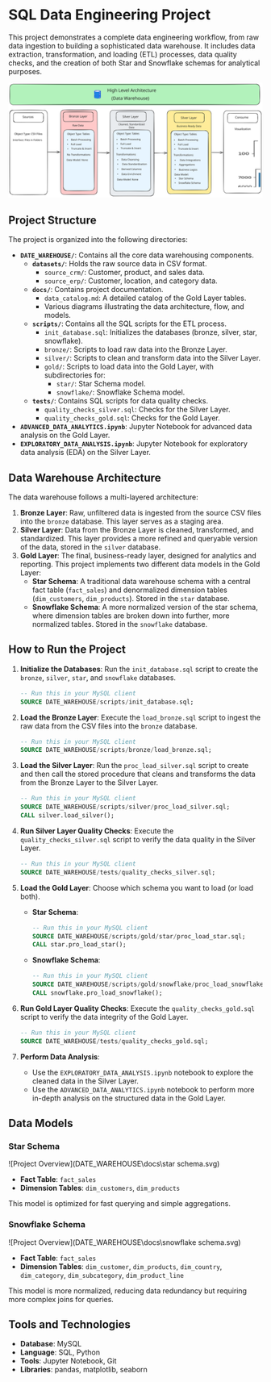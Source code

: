 # SQL Data Engineering Project

This project demonstrates a complete data engineering workflow, from raw data ingestion to building a sophisticated data warehouse. It includes data extraction, transformation, and loading (ETL) processes, data quality checks, and the creation of both Star and Snowflake schemas for analytical purposes.

![Project Overview](DATE_WAREHOUSE\docs\Architecture.svg)

## Project Structure

The project is organized into the following directories:

- **`DATE_WAREHOUSE/`**: Contains all the core data warehousing components.
    - **`datasets/`**: Holds the raw source data in CSV format.
        - `source_crm/`: Customer, product, and sales data.
        - `source_erp/`: Customer, location, and category data.
    - **`docs/`**: Contains project documentation.
        - `data_catalog.md`: A detailed catalog of the Gold Layer tables.
        - Various diagrams illustrating the data architecture, flow, and models.
    - **`scripts/`**: Contains all the SQL scripts for the ETL process.
        - `init_database.sql`: Initializes the databases (bronze, silver, star, snowflake).
        - `bronze/`: Scripts to load raw data into the Bronze Layer.
        - `silver/`: Scripts to clean and transform data into the Silver Layer.
        - `gold/`: Scripts to load data into the Gold Layer, with subdirectories for:
            - `star/`: Star Schema model.
            - `snowflake/`: Snowflake Schema model.
    - **`tests/`**: Contains SQL scripts for data quality checks.
        - `quality_checks_silver.sql`: Checks for the Silver Layer.
        - `quality_checks_gold.sql`: Checks for the Gold Layer.
- **`ADVANCED_DATA_ANALYTICS.ipynb`**: Jupyter Notebook for advanced data analysis on the Gold Layer.
- **`EXPLORATORY_DATA_ANALYSIS.ipynb`**: Jupyter Notebook for exploratory data analysis (EDA) on the Silver Layer.

## Data Warehouse Architecture

The data warehouse follows a multi-layered architecture:

1.  **Bronze Layer**: Raw, unfiltered data is ingested from the source CSV files into the `bronze` database. This layer serves as a staging area.
2.  **Silver Layer**: Data from the Bronze Layer is cleaned, transformed, and standardized. This layer provides a more refined and queryable version of the data, stored in the `silver` database.
3.  **Gold Layer**: The final, business-ready layer, designed for analytics and reporting. This project implements two different data models in the Gold Layer:
    -   **Star Schema**: A traditional data warehouse schema with a central fact table (`fact_sales`) and denormalized dimension tables (`dim_customers`, `dim_products`). Stored in the `star` database.
    -   **Snowflake Schema**: A more normalized version of the star schema, where dimension tables are broken down into further, more normalized tables. Stored in the `snowflake` database.

## How to Run the Project

1.  **Initialize the Databases**:
    Run the `init_database.sql` script to create the `bronze`, `silver`, `star`, and `snowflake` databases.

    ```sql
    -- Run this in your MySQL client
    SOURCE DATE_WAREHOUSE/scripts/init_database.sql;
    ```

2.  **Load the Bronze Layer**:
    Execute the `load_bronze.sql` script to ingest the raw data from the CSV files into the `bronze` database.

    ```sql
    -- Run this in your MySQL client
    SOURCE DATE_WAREHOUSE/scripts/bronze/load_bronze.sql;
    ```

3.  **Load the Silver Layer**:
    Run the `proc_load_silver.sql` script to create and then call the stored procedure that cleans and transforms the data from the Bronze Layer to the Silver Layer.

    ```sql
    -- Run this in your MySQL client
    SOURCE DATE_WAREHOUSE/scripts/silver/proc_load_silver.sql;
    CALL silver.load_silver();
    ```

4.  **Run Silver Layer Quality Checks**:
    Execute the `quality_checks_silver.sql` script to verify the data quality in the Silver Layer.

    ```sql
    -- Run this in your MySQL client
    SOURCE DATE_WAREHOUSE/tests/quality_checks_silver.sql;
    ```

5.  **Load the Gold Layer**:
    Choose which schema you want to load (or load both).

    -   **Star Schema**:
        ```sql
        -- Run this in your MySQL client
        SOURCE DATE_WAREHOUSE/scripts/gold/star/proc_load_star.sql;
        CALL star.pro_load_star();
        ```

    -   **Snowflake Schema**:
        ```sql
        -- Run this in your MySQL client
        SOURCE DATE_WAREHOUSE/scripts/gold/snowflake/proc_load_snowflake.sql;
        CALL snowflake.pro_load_snowflake();
        ```

6.  **Run Gold Layer Quality Checks**:
    Execute the `quality_checks_gold.sql` script to verify the data integrity of the Gold Layer.

    ```sql
    -- Run this in your MySQL client
    SOURCE DATE_WAREHOUSE/tests/quality_checks_gold.sql;
    ```

7.  **Perform Data Analysis**:
    -   Use the `EXPLORATORY_DATA_ANALYSIS.ipynb` notebook to explore the cleaned data in the Silver Layer.
    -   Use the `ADVANCED_DATA_ANALYTICS.ipynb` notebook to perform more in-depth analysis on the structured data in the Gold Layer.

## Data Models

### Star Schema

![Project Overview](DATE_WAREHOUSE\docs\star schema.svg)

-   **Fact Table**: `fact_sales`
-   **Dimension Tables**: `dim_customers`, `dim_products`

This model is optimized for fast querying and simple aggregations.

### Snowflake Schema

![Project Overview](DATE_WAREHOUSE\docs\snowflake schema.svg)

-   **Fact Table**: `fact_sales`
-   **Dimension Tables**: `dim_customer`, `dim_products`, `dim_country`, `dim_category`, `dim_subcategory`, `dim_product_line`

This model is more normalized, reducing data redundancy but requiring more complex joins for queries.

## Tools and Technologies

-   **Database**: MySQL
-   **Language**: SQL, Python
-   **Tools**: Jupyter Notebook, Git
-   **Libraries**: pandas, matplotlib, seaborn
